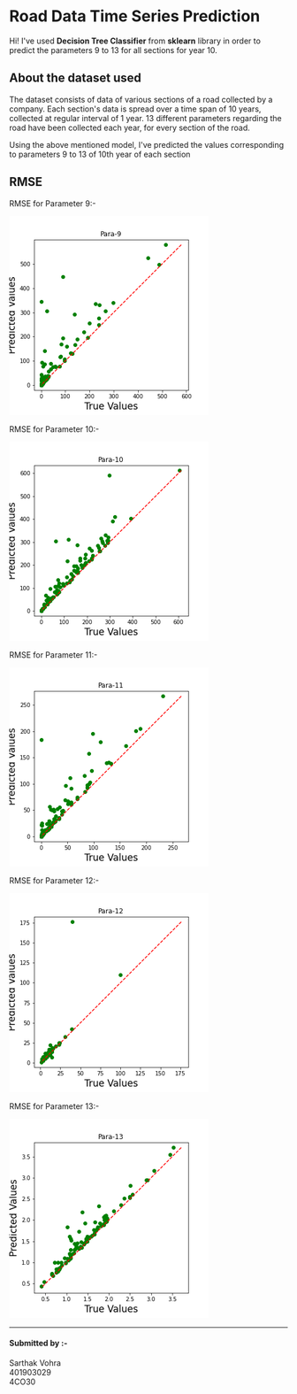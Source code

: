 # Road Data Time Series Prediction

Hi! I've used **Decision Tree Classifier** from **sklearn** library in order to predict the parameters 9 to 13 for all sections for year 10.


## About the dataset used

The dataset consists of data of various sections of a road collected by a company. Each section's data is spread over a time span of 10 years, collected at regular interval of 1 year. 13 different parameters regarding the road have been collected each year, for every section of the road.

Using the above mentioned model, I've predicted the values corresponding to parameters 9 to 13 of 10th year of each section

## RMSE

RMSE for Parameter 9:-

![Parameter 9](/images/Para-9.png "")

RMSE for Parameter 10:-

![Parameter 10](/images/Para-10.png "")

RMSE for Parameter 11:-

![Parameter 11](/images/Para-11.png "")

RMSE for Parameter 12:-

![Parameter 12](/images/Para-12.png "")

RMSE for Parameter 13:-

![Parameter 13](/images/Para-13.png "")


---


#### Submitted by :-
Sarthak Vohra  
401903029  
4CO30

